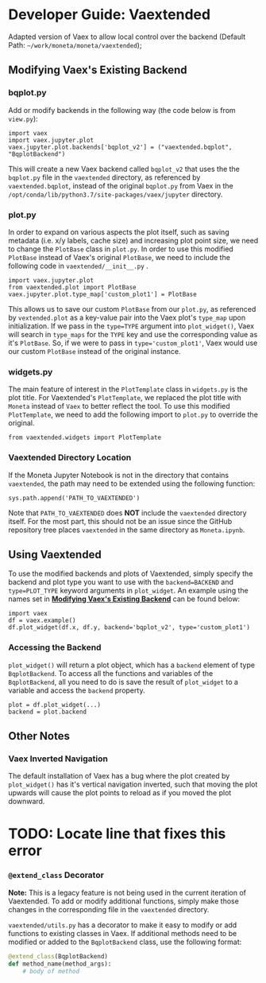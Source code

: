 # Developer Guide: Vaextended

Adapted version of Vaex to allow local control over the backend (Default Path: `~/work/moneta/moneta/vaextended`);

## <a name="modify"></a> Modifying Vaex's Existing Backend

### bqplot.py

Add or modify backends in the following way (the code below is from `view.py`):

```
import vaex
import vaex.jupyter.plot
vaex.jupyter.plot.backends['bqplot_v2'] = ("vaextended.bqplot", "BqplotBackend")
```

This will create a new Vaex backend called `bqplot_v2` that uses the the `bqplot.py` file in the `vaextended` directory, as referenced by `vaextended.bqplot`, instead of the original `bqplot.py` from Vaex in the `/opt/conda/lib/python3.7/site-packages/vaex/jupyter` directory.

### plot.py

In order to expand on various aspects the plot itself, such as saving metadata (i.e. x/y labels, cache size) and increasing plot point size, we need to change the `PlotBase` class in `plot.py`. In order to use this modified `PlotBase` instead of Vaex's original `PlotBase`, we need to include the following code in `vaextended/__init__.py` .

```
import vaex.jupyter.plot
from vaextended.plot import PlotBase
vaex.jupyter.plot.type_map['custom_plot1'] = PlotBase
```

This allows us to save our custom `PlotBase` from our `plot.py`, as referenced by `vextended.plot` as a key-value pair into the Vaex plot's `type_map` upon initialization. If we pass in the `type=TYPE` argument into `plot_widget()`, Vaex will search in `type_maps` for the `TYPE` key and use the corresponding value as it's `PlotBase`. So, if we were to pass in `type='custom_plot1'`, Vaex would use our custom `PlotBase` instead of the original instance.


### widgets.py

The main feature of interest in the `PlotTemplate` class in `widgets.py` is the plot title. For Vaextended's `PlotTemplate`, we replaced the plot title with `Moneta` instead of `Vaex` to better reflect the tool. To use this modified `PlotTemplate`, we need to add the following import to `plot.py` to override the original.

```
from vaextended.widgets import PlotTemplate
```

### Vaextended Directory Location

If the Moneta Jupyter Notebook is not in the directory that contains `vaextended`, the path may need to be extended using the following function:

```
sys.path.append('PATH_TO_VAEXTENDED')
```

Note that `PATH_TO_VAEXTENDED` does **NOT** include the `vaextended` directory itself. For the most part, this should not be an issue since the GitHub repository  tree places `vaextended` in the same directory as `Moneta.ipynb`.

## Using Vaextended

To use the modified backends and plots of Vaextended, simply specify the backend and plot type you want to use with the `backend=BACKEND` and `type=PLOT_TYPE` keyword arguments in `plot_widget`. An example using the names set in [**Modifying Vaex's Existing Backend**](#modify) can be found below:

```
import vaex
df = vaex.example()
df.plot_widget(df.x, df.y, backend='bqplot_v2', type='custom_plot1')
```

### Accessing the Backend

`plot_widget()` will return a plot object, which has a `backend` element of type `BqplotBackend`. To access all the functions and variables of the `BqplotBackend`, all you need to do is save the result of `plot_widget` to a variable and access the `backend` property.
```
plot = df.plot_widget(...)
backend = plot.backend
```

## Other Notes

### Vaex Inverted Navigation

The default installation of Vaex has a bug where the plot created by `plot_widget()` has it's vertical navigation inverted, such that moving the plot upwards will cause the plot points to reload as if you moved the plot downward.

# TODO: Locate line that fixes this error

### `@extend_class` Decorator

**Note:** This is a legacy feature is not being used in the current iteration of Vaextended. To add or modify additional functions, simply make those changes in the corresponding file in the `vaextended` directory.

`vaextended/utils.py` has a decorator to make it easy to modify or add functions to existing classes in Vaex. If additional methods need to be modified or added to the `BqplotBackend` class, use the following format:

```python
@extend_class(BqplotBackend)
def method_name(method_args):
    # body of method
```
